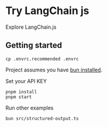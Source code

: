 # Try LangChain js

Explore LangChain.js

## Getting started

    cp .envrc.recommended .envrc

Project assumes you have [bun installed](https://bun.sh/docs/installation).

Set your API KEY

    pnpm install
    pnpm start

Run other examples

    bun src/structured-output.ts
